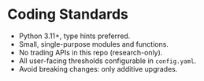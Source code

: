 # Coding Standards
- Python 3.11+, type hints preferred.
- Small, single-purpose modules and functions.
- No trading APIs in this repo (research-only).
- All user-facing thresholds configurable in `config.yaml`.
- Avoid breaking changes: only additive upgrades.
